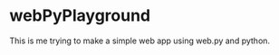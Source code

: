webPyPlayground
===============

This is me trying to make a simple web app using web.py and python.


